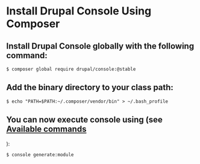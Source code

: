 # Install Drupal Console Using Composer

## Install Drupal Console globally with the following command:
```
$ composer global require drupal/console:@stable
```

## Add the binary directory to your class path:
```
$ echo "PATH=$PATH:~/.composer/vendor/bin" > ~/.bash_profile
```

## You can now execute console using (see [Available commands](../using_drupal_console/available-commands.md)
):
```
$ console generate:module
```
